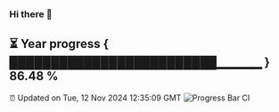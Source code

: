 ### Hi there 👋
⏳ Year progress { █████████████████████████▁▁▁▁▁ } 86.48 %
---
⏰ Updated on Tue, 12 Nov 2024 12:35:09 GMT
![Progress Bar CI](https://github.com/liununu/liununu/workflows/Progress%20Bar%20CI/badge.svg)
